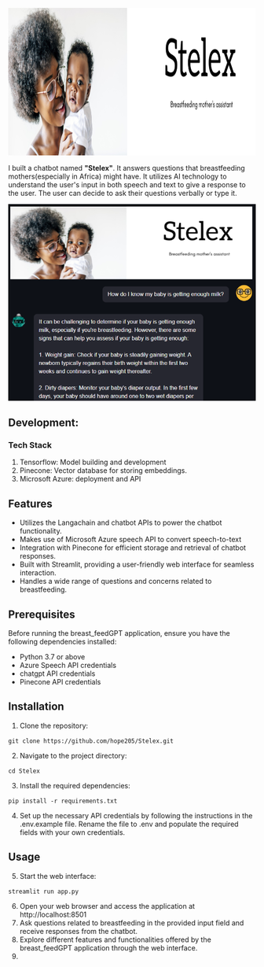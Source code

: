 <p  align="center">

<img  src="banner_pic.png"  alt="banner"  height=300  width=820/>

</p>  


I built a chatbot named **"Stelex"**. It answers questions that breastfeeding mothers(especially in Africa) might have. It utilizes AI technology to understand the user's input in both speech and text to give a response to the user. The user can decide to ask their questions verbally or type it.

<p  align="center">

<img  src="breast_feeding_image.PNG"  alt="demo img"/>

</p>  

## Development: 

### Tech Stack
1. Tensorflow: Model building and development
2. Pinecone: Vector database for storing embeddings.
3. Microsoft Azure: deployment and API


## Features
- Utilizes the Langachain and chatbot APIs to power the chatbot functionality.
- Makes use of Microsoft Azure speech API to convert speech-to-text
- Integration with Pinecone for efficient storage and retrieval of chatbot responses.
- Built with Streamlit, providing a user-friendly web interface for seamless interaction.
- Handles a wide range of questions and concerns related to breastfeeding.

## Prerequisites
Before running the breast_feedGPT application, ensure you have the following dependencies installed:

- Python 3.7 or above
- Azure Speech API credentials
- chatgpt API credentials
- Pinecone API credentials

## Installation

1. Clone the repository:

```
git clone https://github.com/hope205/Stelex.git

```
2. Navigate to the project directory:

```
cd Stelex
```
3. Install the required dependencies:

```
pip install -r requirements.txt
```
4. Set up the necessary API credentials by following the instructions in the .env.example file. Rename the file to .env and populate the required fields with your own credentials.

## Usage

5. Start the web interface:

```
streamlit run app.py
```

6. Open your web browser and access the application at http://localhost:8501
7. Ask questions related to breastfeeding in the provided input field and receive responses from the chatbot.
8. Explore different features and functionalities offered by the breast_feedGPT application through the web interface. 
9. 
